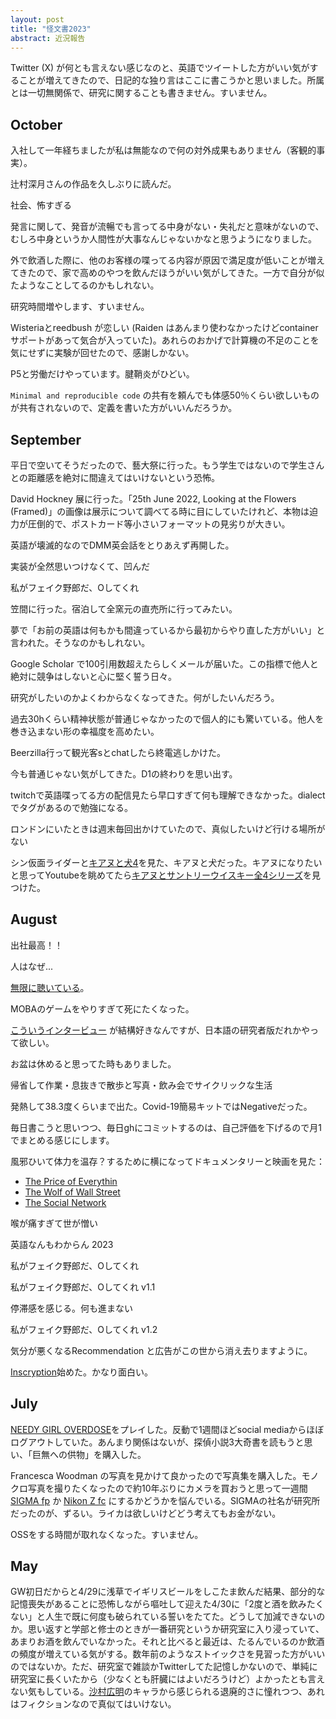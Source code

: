 ```yaml
---
layout: post
title: "怪文書2023"
abstract: 近況報告
---
```


Twitter (X) が何とも言えない感じなのと、英語でツイートした方がいい気がすることが増えてきたので、日記的な独り言はここに書こうかと思いました。所属とは一切無関係で、研究に関することも書きません。すいません。

## October

入社して一年経ちましたが私は無能なので何の対外成果もありません（客観的事実）。

辻村深月さんの作品を久しぶりに読んだ。

社会、怖すぎる

発言に関して、発音が流暢でも言ってる中身がない・失礼だと意味がないので、むしろ中身というか人間性が大事なんじゃないかなと思うようになりました。

外で飲酒した際に、他のお客様の喋ってる内容が原因で満足度が低いことが増えてきたので、家で高めのやつを飲んだほうがいい気がしてきた。一方で自分が似たようなことしてるのかもしれない。

研究時間増やします、すいません。

Wisteriaとreedbush が恋しい (Raiden はあんまり使わなかったけどcontainerサポートがあって気合が入っていた)。あれらのおかげで計算機の不足のことを気にせずに実験が回せたので、感謝しかない。

P5と労働だけやっています。腱鞘炎がひどい。

`Minimal and reproducible code` の共有を頼んでも体感50％くらい欲しいものが共有されないので、定義を書いた方がいいんだろうか。

## September

平日で空いてそうだったので、藝大祭に行った。もう学生ではないので学生さんとの距離感を絶対に間違えてはいけないという恐怖。

David Hockney 展に行った。「25th June 2022, Looking at the Flowers (Framed)」の画像は展示について調べてる時に目にしていたけれど、本物は迫力が圧倒的で、ポストカード等小さいフォーマットの見劣りが大きい。

英語が壊滅的なのでDMM英会話をとりあえず再開した。

実装が全然思いつけなくて、凹んだ

私がフェイク野郎だ、Oしてくれ

笠間に行った。宿泊して全窯元の直売所に行ってみたい。

夢で「お前の英語は何もかも間違っているから最初からやり直した方がいい」と言われた。そうなのかもしれない。

Google Scholar で100引用数超えたらしくメールが届いた。この指標で他人と絶対に競争はしないと心に堅く誓う日々。

研究がしたいのかよくわからなくなってきた。何がしたいんだろう。

過去30hくらい精神状態が普通じゃなかったので個人的にも驚いている。他人を巻き込まない形の幸福度を高めたい。

Beerzilla行って観光客sとchatしたら終電逃しかけた。

今も普通じゃない気がしてきた。D1の終わりを思い出す。

twitchで英語喋ってる方の配信見たら早口すぎて何も理解できなかった。dialectでタグがあるので勉強になる。

ロンドンにいたときは週末毎回出かけていたので、真似したいけど行ける場所がない

シン仮面ライダーと[キアヌと犬4](https://en.wikipedia.org/wiki/John_Wick:_Chapter_4)を見た、キアヌと犬だった。キアヌになりたいと思ってYoutubeを眺めてたら[キアヌとサントリーウイスキー全4シリーズ](https://www.youtube.com/watch?v=-vlHn8n1svk)を見つけた。


## August

出社最高！！

人はなぜ...

[無限に聴いている](https://www.youtube.com/watch?v=RwgdbtrJLcY&list=RDRwgdbtrJLcY)。

MOBAのゲームをやりすぎて死にたくなった。

[こういうインタービュー](https://youtu.be/XeU4SQAfRcE) が結構好きなんですが、日本語の研究者版だれかやって欲しい。

お盆は休めると思ってた時もありました。

帰省して作業・息抜きで散歩と写真・飲み会でサイクリックな生活

発熱して38.3度くらいまで出た。Covid-19簡易キットではNegativeだった。

毎日書こうと思いつつ、毎日ghにコミットするのは、自己評価を下げるので月1でまとめる感じにします。

風邪ひいて体力を温存？するために横になってドキュメンタリーと映画を見た：

- [The Price of Everythin](https://en.wikipedia.org/wiki/The_Price_of_Everything)
- [The Wolf of Wall Street](https://en.wikipedia.org/wiki/The_Wolf_of_Wall_Street_(2013_film))
- [The Social Network](https://en.wikipedia.org/wiki/The_Social_Network)

喉が痛すぎて世が憎い

英語なんもわからん 2023

私がフェイク野郎だ、Oしてくれ

私がフェイク野郎だ、Oしてくれ v1.1

停滞感を感じる。何も進まない

私がフェイク野郎だ、Oしてくれ v1.2

気分が悪くなるRecommendation と広告がこの世から消え去りますように。

[Inscryption](https://en.wikipedia.org/wiki/Inscryption)始めた。かなり面白い。

## July

[NEEDY GIRL OVERDOSE](https://whysoserious.jp/needy/)をプレイした。反動で1週間ほどsocial mediaからほぼログアウトしていた。あんまり関係はないが、探偵小説3大奇書を読もうと思い、「巨無への供物」を購入した。

Francesca Woodman の写真を見かけて良かったので写真集を購入した。モノクロ写真を撮りたくなったので約10年ぶりにカメラを買おうと思って一週間 [SIGMA fp](https://www.sigma-global.com/jp/cameras/fp/) か [Nikon Z fc](https://www.nikon-image.com/products/mirrorless/lineup/z_fc/) にするかどうかを悩んでいる。SIGMAの社名が研究所だったのが、ずるい。ライカは欲しいけどどう考えてもお金がない。

OSSをする時間が取れなくなった。すいません。

## May

GW初日だからと4/29に浅草でイギリスビールをしこたま飲んだ結果、部分的な記憶喪失があることに恐怖しながら嘔吐して迎えた4/30に「2度と酒を飲みたくない」と人生で既に何度も破られている誓いをたてた。どうして加減できないのか。思い返すと学部と修士のときが一番研究というか研究室に入り浸っていて、あまりお酒を飲んでいなかった。それと比べると最近は、たるんでいるのか飲酒の頻度が増えている気がする。数年前のようなストイックさを見習った方がいいのではないか。ただ、研究室で雑談かTwitterしてた記憶しかないので、単純に研究室に長くいたから（少なくとも肝臓にはよいだろうけど）よかったとも言えない気もしている。[沙村広明](https://ja.wikipedia.org/wiki/%E6%B2%99%E6%9D%91%E5%BA%83%E6%98%8E)のキャラから感じられる退廃的さに憧れつつ、あれはフィクションなので真似てはいけない。
